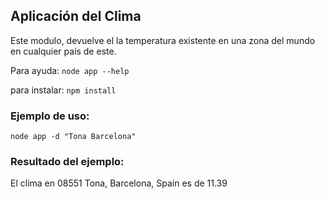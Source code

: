## Aplicación del Clima 

Este modulo, devuelve el la temperatura existente en una zona del mundo en cualquier país de este.

Para ayuda:
```node app --help```

para instalar:
```npm install```

### Ejemplo de uso:
```node app -d "Tona Barcelona"```

### Resultado del ejemplo:
El clima en 08551 Tona, Barcelona, Spain es de 11.39